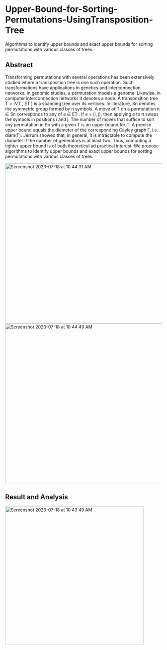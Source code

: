 # Upper-Bound-for-Sorting-Permutations-UsingTransposition-Tree
Algorithms to identify upper bounds and exact upper bounds for sorting permutations with various classes of trees.

## Abstract
Transforming permutations with several operations has been extensively studied where a transposition tree is one such operation. Such transformations have applications in genetics and interconnection networks. In genomic studies, a permutation models a genome. Likewise, in computer interconnection networks it denotes a node. A transposition tree T = (VT , ET ) is a spanning tree over its vertices. In literature, Sn denotes the symmetric group formed by n symbols. A move of T on a permutation π ∈ Sn corresponds to any of e ∈ ET . If e = (i, j), then applying e to π swaps the symbols in positions i and j. The number of moves that suffice to sort any permutation in Sn with a given T is an upper bound for T. A precise upper bound equals the diameter of the corresponding Cayley graph Γ, i.e. diam(Γ). Jerrum showed that, in general, it is intractable to compute the diameter if the number of generators is at least two. Thus, computing a tighter upper bound is of both theoretical ad practical interest. We propose algorithms to identify upper bounds and exact upper bounds for sorting permutations with various classes of trees.


<img width="515" alt="Screenshot 2023-07-18 at 10 44 31 AM" src="https://github.com/Arunodhai/Upper-Bound-for-Sorting-Permutations-UsingTransposition-Tree/assets/60264218/f6507f49-31b2-41b4-94d1-9ed8ee4db25e">
<img width="516" alt="Screenshot 2023-07-18 at 10 44 49 AM" src="https://github.com/Arunodhai/Upper-Bound-for-Sorting-Permutations-UsingTransposition-Tree/assets/60264218/0ae72656-2501-4f15-a985-0afa45f79538">

## Result and Analysis
<img width="445" alt="Screenshot 2023-07-18 at 10 43 49 AM" src="https://github.com/Arunodhai/Upper-Bound-for-Sorting-Permutations-UsingTransposition-Tree/assets/60264218/e5b1fd1c-81de-41a9-90c2-5ca5dc080a50">
